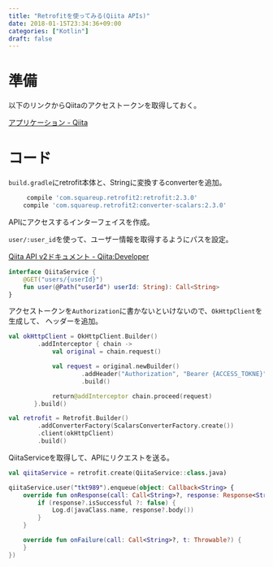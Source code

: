 ```yaml
---
title: "Retrofitを使ってみる(Qiita APIs)"
date: 2018-01-15T23:34:36+09:00
categories: ["Kotlin"]
draft: false
---
```


# 準備

以下のリンクからQiitaのアクセストークンを取得しておく。

[アプリケーション - Qiita](https://qiita.com/settings/applications)

# コード

`build.gradle`にretrofit本体と、Stringに変換するconverterを追加。

```groovy
     compile 'com.squareup.retrofit2:retrofit:2.3.0'
    compile 'com.squareup.retrofit2:converter-scalars:2.3.0'
```

APIにアクセスするインターフェイスを作成。

`user/:user_id`を使って、ユーザー情報を取得するようにパスを設定。

[Qiita API v2ドキュメント - Qiita:Developer](https://qiita.com/api/v2/docs#get-apiv2usersuser_id)

```kotlin
interface QiitaService {
    @GET("users/{userId}")
    fun user(@Path("userId") userId: String): Call<String>
}
```


アクセストークンを`Authorization`に書かないといけないので、`OkHttpClient`を生成して、
ヘッダーを追加。

```kotlin
val okHttpClient = OkHttpClient.Builder()
        .addInterceptor { chain ->
            val original = chain.request()

            val request = original.newBuilder()
                    .addHeader("Authorization", "Bearer {ACCESS_TOKNE}")
                    .build()

            return@addInterceptor chain.proceed(request)
       }.build()

val retrofit = Retrofit.Builder()
        .addConverterFactory(ScalarsConverterFactory.create())
        .client(okHttpClient)
        .build()
```

QiitaServiceを取得して、APIにリクエストを送る。


```kotlin
val qiitaService = retrofit.create(QiitaService::class.java)

qiitaService.user("tkt989").enqueue(object: Callback<String> {
    override fun onResponse(call: Call<String>?, response: Response<String>?) {
        if (response?.isSuccessful ?: false) {
            Log.d(javaClass.name, response?.body())
        }
    }

    override fun onFailure(call: Call<String>?, t: Throwable?) {
    }
})

```